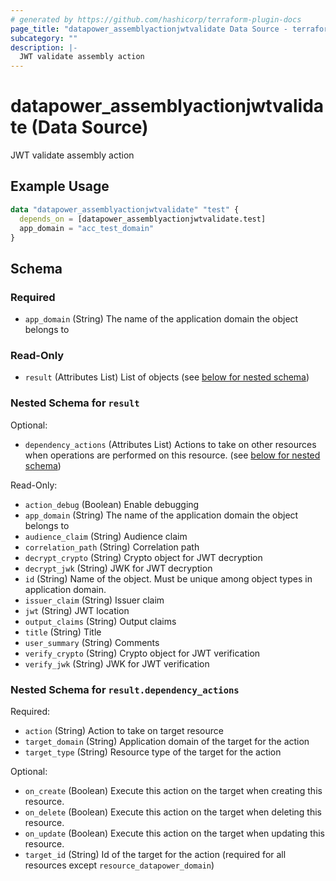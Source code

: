 ```yaml
---
# generated by https://github.com/hashicorp/terraform-plugin-docs
page_title: "datapower_assemblyactionjwtvalidate Data Source - terraform-provider-datapower"
subcategory: ""
description: |-
  JWT validate assembly action
---
```


# datapower_assemblyactionjwtvalidate (Data Source)

JWT validate assembly action

## Example Usage

```terraform
data "datapower_assemblyactionjwtvalidate" "test" {
  depends_on = [datapower_assemblyactionjwtvalidate.test]
  app_domain = "acc_test_domain"
}
```

<!-- schema generated by tfplugindocs -->
## Schema

### Required

- `app_domain` (String) The name of the application domain the object belongs to

### Read-Only

- `result` (Attributes List) List of objects (see [below for nested schema](#nestedatt--result))

<a id="nestedatt--result"></a>
### Nested Schema for `result`

Optional:

- `dependency_actions` (Attributes List) Actions to take on other resources when operations are performed on this resource. (see [below for nested schema](#nestedatt--result--dependency_actions))

Read-Only:

- `action_debug` (Boolean) Enable debugging
- `app_domain` (String) The name of the application domain the object belongs to
- `audience_claim` (String) Audience claim
- `correlation_path` (String) Correlation path
- `decrypt_crypto` (String) Crypto object for JWT decryption
- `decrypt_jwk` (String) JWK for JWT decryption
- `id` (String) Name of the object. Must be unique among object types in application domain.
- `issuer_claim` (String) Issuer claim
- `jwt` (String) JWT location
- `output_claims` (String) Output claims
- `title` (String) Title
- `user_summary` (String) Comments
- `verify_crypto` (String) Crypto object for JWT verification
- `verify_jwk` (String) JWK for JWT verification

<a id="nestedatt--result--dependency_actions"></a>
### Nested Schema for `result.dependency_actions`

Required:

- `action` (String) Action to take on target resource
- `target_domain` (String) Application domain of the target for the action
- `target_type` (String) Resource type of the target for the action

Optional:

- `on_create` (Boolean) Execute this action on the target when creating this resource.
- `on_delete` (Boolean) Execute this action on the target when deleting this resource.
- `on_update` (Boolean) Execute this action on the target when updating this resource.
- `target_id` (String) Id of the target for the action (required for all resources except `resource_datapower_domain`)
